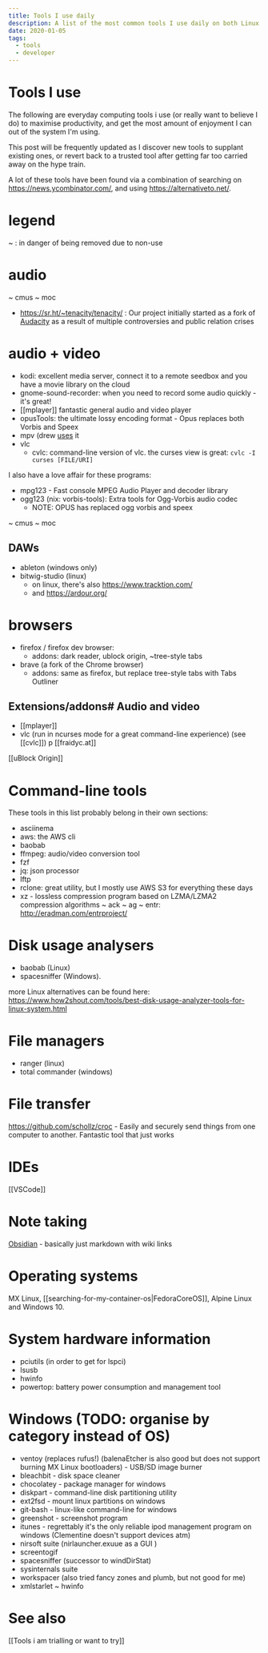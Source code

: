 ```yaml
---
title: Tools I use daily
description: A list of the most common tools I use daily on both Linux and Windows, from command-line utilities to browser extensions
date: 2020-01-05
tags:
  - tools
  - developer
---
```


# Tools I use
The following are everyday computing tools i use (or really want to believe I do) to maximise productivity, and get the most amount of enjoyment I can out of the system I'm using.

This post will be frequently updated as I discover new tools to supplant existing ones, or revert back to a trusted tool after getting far too carried away on the hype train.

A lot of these tools have been found via a combination of searching on https://news.ycombinator.com/, and using https://alternativeto.net/.

# legend
~ : in danger of being removed due to non-use

# audio

~ cmus
~ moc

- https://sr.ht/~tenacity/tenacity/ : Our project initially started as a fork of [Audacity](https://audacityteam.org) as a result of multiple controversies and public relation crises

# audio + video
- kodi: excellent media server, connect it to a remote seedbox and you have a movie library on the cloud
- gnome-sound-recorder: when you need to record some audio quickly - it's great!
- [[mplayer]] fantastic general audio and video player
- opusTools: the ultimate lossy encoding format - Opus replaces both Vorbis and Speex
- mpv (drew [uses](https://drewdevault.com/2020/12/12/Shell-literacy.html) it
- vlc
	- cvlc: command-line version of vlc. the curses view is great: `cvlc -I curses [FILE/URI]`

I also have a love affair for these programs:
- mpg123 - Fast console MPEG Audio Player and decoder library
- ogg123 (nix: vorbis-tools): Extra tools for Ogg-Vorbis audio codec
	- NOTE: OPUS has replaced ogg vorbis and speex

~ cmus
~ moc

## DAWs

- ableton (windows only)
- bitwig-studio (linux)
	- on linux, there's also https://www.tracktion.com/
	- and https://ardour.org/

# browsers
- firefox / firefox dev browser:
    - addons: dark reader, ublock origin, ~tree-style tabs
- brave (a fork of the Chrome browser)
    - addons: same as firefox, but replace tree-style tabs with Tabs Outliner

## Extensions/addons# Audio and video
- [[mplayer]]
- vlc (run in ncurses mode for a great command-line experience) (see [[cvlc]]) p
[[fraidyc.at]]

[[uBlock Origin]]

# Command-line tools
These tools in this list probably belong in their own sections:
- asciinema
- aws: the AWS cli
- baobab
- ffmpeg: audio/video conversion tool
- fzf
- jq: json processor
- lftp
- rclone: great utility, but I mostly use AWS S3 for everything these days
- xz - lossless compression program based on LZMA/LZMA2 compression algorithms
~ ack
~ ag
~ entr: http://eradman.com/entrproject/

# Disk usage analysers
- baobab (Linux)
- spacesniffer (Windows).

more Linux alternatives can be found here: https://www.how2shout.com/tools/best-disk-usage-analyzer-tools-for-linux-system.html

# File managers
- ranger (linux)
- total commander (windows)

# File transfer
https://github.com/schollz/croc - Easily and securely send things from one computer to another. Fantastic tool that just works

# IDEs
[[VSCode]]

# Note taking
[Obsidian](https://obsidian.md/) - basically just markdown with wiki links

# Operating systems
MX Linux, [[searching-for-my-container-os|FedoraCoreOS]], Alpine Linux and Windows 10. 

# System hardware information
- pciutils (in order to get for lspci)
- lsusb
- hwinfo
- powertop: battery power consumption and management tool



# Windows (TODO: organise by category instead of OS)

- ventoy (replaces rufus!) (balenaEtcher is also good but does not support burning MX Linux bootloaders) - USB/SD image burner
- bleachbit - disk space cleaner
- chocolatey - package manager for windows
- diskpart - command-line disk partitioning utility
- ext2fsd - mount linux partitions on windows
- git-bash - linux-like command-line for windows
- greenshot - screenshot program
- itunes - regrettably it's the only reliable ipod management program on windows (Clementine doesn't support devices atm)
- nirsoft suite (nirlauncher.exuue as a GUI )
- screentogif
- spacesniffer (successor to windDirStat)
- sysinternals suite
- workspacer (also tried fancy zones and plumb, but not good for me)
- xmlstarlet
~ hwinfo

# See also
[[Tools i am trialling or want to try]]